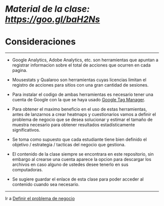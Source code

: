 # *Material de la clase: https://goo.gl/baH2Ns*

# Consideraciones
---
- Google Analytics, Adobe Analytics, etc. son herramientas que apuntan a registrar informacion sobre el total de acciones que ocurren en cada pagina.

- Mousestats y Qualaroo son herramientas cuyas licencias limitan el registro de acciones para sitios con una gran cantidad de sesiones.

- Para instalar el codigo de ambas herramientas es necesario tener una cuenta de Google con la que se haya usado [Google Tag Manager](https://tagmanager.google.com).

- Para obtener el maximo beneficio en el uso de estas herramientas, antes de lanzarnos a crear heatmaps y cuestionarios vamos a definir el problema de negocio que se desea solucionar y estimar el tamaño de muestra necesario para obtener resultados estadísticamente significativos.

- Se toma como supuesto que cada estudiante tiene bien definido el objetivo / estrategia / tacticas del negocio que gestiona.

- El contenido de la clase siempre se encontrara en este repositorio, sin embargo al crearse una cuenta aparece la opcion para descargar los archivos en caso alguno de ustedes desee tenerlo en sus computadoras.

- Se sugiere guardar el enlace de esta clase para poder acceder al contenido cuando sea necesario. 

---
Ir a [Definir el problema de negocio](https://github.com/acamposc/managementsociety/blob/master/herramientas/2_problema_de_negocio.md)
